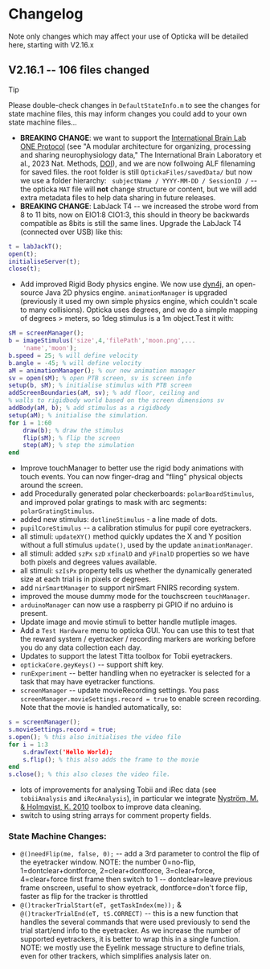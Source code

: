 # Changelog

Note only changes which may affect your use of Opticka will be detailed here, starting with V2.16.x


## V2.16.1 -- 106 files changed

> [!TIP]
> Please double-check changes in `DefaultStateInfo.m` to see the changes for state machine files, this may inform changes you could add to your own state machine files...


* **BREAKING CHANGE**: we want to support the [International Brain Lab ONE Protocol](https://int-brain-lab.github.io/ONE/alf_intro.html) (see "A modular architecture for organizing, processing and sharing neurophysiology data," The International Brain Laboratory et al., 2023 Nat. Methods, [DOI](https://doi.org/10.1038/s41592-022-01742-6)), and we are now follwoing ALF filenaming for saved files. the root folder is still `OptickaFiles/savedData/` but now we use a folder hierarchy: ` subjectName / YYYY-MM-DD / SessionID /` -- the opticka `MAT` file will **not** change structure or content, but we will add extra metadata files to help data sharing in future releases.
* **BREAKING CHANGE**: LabJack T4 -- we increased the strobe word from 8 to 11 bits, now on EIO1:8 CIO1:3, this should in theory be backwards compatible as 8bits is still the same lines. Upgrade the LabJack T4 (connected over USB) like this:
```matlab
t = labJackT();
open(t);
initialiseServer(t);
close(t);
```
* Add improved Rigid Body physics engine. We now use [dyn4j](https://dyn4j.org), an open-source Java 2D physics engine. `animationManager` is upgraded (previously it used my own simple physics engine, which couldn't scale to many collisions). Opticka uses degrees, and we do a simple mapping of degrees > meters, so 1deg stimulus is a 1m object.Test it with:
```matlab
sM = screenManager();
b = imageStimulus('size',4,'filePath','moon.png',...
    'name','moon');
b.speed = 25; % will define velocity
b.angle = -45; % will define velocity
aM = animationManager(); % our new animation manager
sv = open(sM); % open PTB screen, sv is screen info
setup(b, sM); % initialise stimulus with PTB screen
addScreenBoundaries(aM, sv); % add floor, ceiling and
% walls to rigidbody world based on the screen dimensions sv
addBody(aM, b); % add stimulus as a rigidbody
setup(aM); % initialise the simulation.
for i = 1:60
	draw(b); % draw the stimulus
	flip(sM); % flip the screen
	step(aM); % step the simulation
end
```
* Improve touchManager to better use the rigid body animations with touch events. You can now finger-drag and "fling" physical objects around the screen.
* add Procedurally generated polar checkerboards: `polarBoardStimulus`, and improved polar gratings to mask with arc segments: `polarGratingStimulus`.
* added new stimulus: `dotlineStimulus` - a line made of dots.
* `pupilCoreStimulus` -- a calibration stimulus for pupil core eyetrackers.
* all stimuli: `updateXY()` method quickly updates the X and Y position without a full stimulus `update()`, used by the update `animationManager`.
* all stimuli: added `szPx` `szD` `xfinalD` and `yFinalD` properties so we have both pixels and degrees values available.
* all stimuli: `szIsPx` property tells us whether the dynamically generated size at each trial is in pixels or degrees.
* add `nirSmartManager` to support nirSmart FNIRS recording system.
* improved the mouse dummy mode for the touchscreen `touchManager`.
* `arduinoManager` can now use a raspberry pi GPIO if no arduino is present.
* Update image and movie stimuli to better handle mutliple images.
* Add a `Test Hardware` menu to opticka GUI. You can use this to test that the reward system / eyetracker / recording markers are working before you do any data collection each day.
* Updates to support the latest Titta toolbox for Tobii eyetrackers.
* `optickaCore.geyKeys()` -- support shift key.
* `runExperiment` -- better handling when no eyetracker is selected for a task that may have eyetracker functions.
* `screenManager` -- update movieRecording settings. You pass `screenManager.movieSettings.record = true` to enable screen recording. Note that the movie is handled automatically, so:
```matlab
s = screenManager();
s.movieSettings.record = true;
s.open(); % this also initialises the video file
for i = 1:3
	s.drawText('Hello World);
	s.flip(); % this also adds the frame to the movie
end
s.close(); % this also closes the video file.
```
* lots of improvements for analysing Tobii and iRec data (see `tobiiAnalysis` and `iRecAnalysis`), in particular we integrate [Nyström, M. & Holmqvist, K. 2010](https://github.com/dcnieho/NystromHolmqvist2010) toolbox to improve data cleaning.
* switch to using string arrays for comment property fields.


### State Machine Changes:

* `@()needFlip(me, false, 0);` -- add a 3rd parameter to control the flip of the eyetracker window. NOTE: the number 0=no-flip, 1=dontclear+dontforce, 2=clear+dontforce, 3=clear+force, 4=clear+force first frame then switch to 1 -- dontclear=leave previous frame onscreen, useful to show eyetrack, dontforce=don't force flip, faster as flip for the tracker is throttled
* `@()trackerTrialStart(eT, getTaskIndex(me));` & `@()trackerTrialEnd(eT, tS.CORRECT)` -- this is a new function that handles the several commands that were used previously to send the trial start/end info to the eyetracker. As we increase the number of supported eyetrackers, it is better to wrap this in a single function. NOTE: we mostly use the Eyelink message structure to define trials, even for other trackers, which simplifies analysis later on.